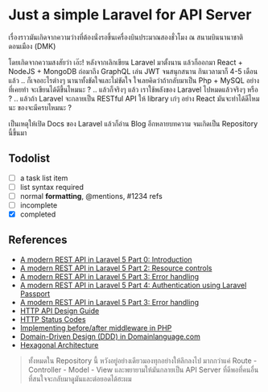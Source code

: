 # Just a simple Laravel for API Server
เรื่องราวมันเกิดจากความว่างที่ต้องนั่งรอขึ้นเครื่องบินประมาณสองชั่วโมง ณ สนามบินนานาชาติดอนเมือง (DMK)

โดยเกิดจากความสงสัยว่า เอ๊ะ! หลังจากเลิกเขียน Laravel มาตั้งนาน แล้วก็ออกมา React + NodeJS + MongoDB ถ่อมาถึง GraphQL เล่น JWT จนสนุกสนาน กินเวลามาก็ 4-5 เดือนแล้ว .. ก็เจออะไรต่างๆ นานาทั้งขัดใจและไม่ขัดใจ ใจเลยคิดว่าถ้ากลับมาเป็น Php + MySQL อย่างที่เคยทำ จะเขียนได้ดีขึ้นไหมนะ ? .. แล้วก็จริงๆ แล้ว เราใช้พลังของ Laravel ไปหมดแล้วจริงๆ หรือ ? .. แล้วถ้า Laravel จะกลายเป็น RESTful API ให้ library เก๋ๆ อย่าง React มันจะทำได้ดีไหมนะ ของจะมีครบไหมนะ ?

เป็นเหตุให้เปิด Docs ของ Laravel แล้วก็อ่าน Blog อีกหลายบทความ จนเกิดเป็น Repository นี้ขึ้นมา

## Todolist
- [ ] a task list item
- [ ] list syntax required
- [ ] normal **formatting**, @mentions, #1234 refs
- [ ] incomplete
- [x] completed

## References

- [A modern REST API in Laravel 5 Part 0: Introduction](http://esbenp.github.io/2016/04/11/modern-rest-api-laravel-part-0/)
- [A modern REST API in Laravel 5 Part 2: Resource controls](http://esbenp.github.io/2016/04/15/modern-rest-api-laravel-part-2/)
- [A modern REST API in Laravel 5 Part 3: Error handling](http://esbenp.github.io/2017/01/14/modern-rest-api-laravel-part-3/)
- [A modern REST API in Laravel 5 Part 4: Authentication using Laravel Passport](http://esbenp.github.io/2017/03/19/modern-rest-api-laravel-part-4/)
- [A modern REST API in Laravel 5 Part 3: Error handling](http://esbenp.github.io/2017/01/14/modern-rest-api-laravel-part-3/)
- [HTTP API Design Guide](https://geemus.gitbooks.io/http-api-design/content/en/)
- [HTTP Status Codes](https://httpstatuses.com/)
- [Implementing before/after middleware in PHP](http://esbenp.github.io/2015/07/31/implementing-before-after-middleware/)
- [Domain-Driven Design (DDD) in Domainlanguage.com](https://domainlanguage.com/)
- [Hexagonal Architecture](http://fideloper.com/hexagonal-architecture)

> ทั้งหมดใน Repository นี้ หวังอยู่อย่างเดียวมองทุกอย่างให้ลึกลงไป มากกว่าแค่ Route - Controller - Model - View และพยายามให้มันกลายเป็น API Server ที่ดีพอที่คนอื่นที่สนใจจะกลับมาดูมันและต่อยอดได้ฮะผม
